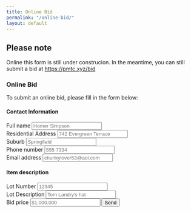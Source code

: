 ```yaml
---
title: Online Bid
permalink: "/online-bid/"
layout: default
---
```


## Please note
Online this form is still under construcion. In the meantime, you can still submit a bid at https://pmtc.xyz/bid

### Online Bid

To submit an online bid, please fill in the form below:

<form name="online-bid" action="https://formspree.io/admin@pmtc.xyz" method="POST">
  <div class="form-group">
    <h4>Contact Information</h4>
    <label for="fullName">Full name</label>
    <input type="text" name="full-name" class="form-control col-md-5" placeholder="Homer Simpson">
  </div>
  <div class="form-group">
    <label for="address">Residential Address</label>
    <input type="text" name="address" class="form-control col-md-5" placeholder="742 Evergreen Terrace">
  </div>
  <div class="form-group">
    <label for="suburb">Suburb</label>
    <input type="text" name="suburb" class="form-control col-md-5" placeholder="Springfield">
  </div>
  <div class="form-group">
    <label for="phoneNumber">Phone number</label>
    <input type="text" name="phone" class="form-control col-md-5" placeholder="555 7334">
  </div>
  <div class="form-group">
    <label for="email">Email address</label>
    <input type="email" name="_replyto" class="form-control col-md-5" placeholder="chunkylover53@aol.com">
  </div>
  <h4>Item description</h4>
  <div class="form-group">
    <label for="lotNumber">Lot Number</label>
    <input type="text" name="lot-no" class="form-control col-md-5" placeholder="12345">
  </div>
  <div class="form-group">
    <label for="lotDescription">Lot Description</label>
    <input type="text" name="description" class="form-control col-md-5" placeholder="Tom Landry's hat">
  </div>
  <div class="form-group">
    <label for="bidPrice">Bid price</label>
    <input type="text" name="bid=price" class="form-control col-md-5" placeholder="$1,000,000">
    <input type="submit" class="btn btn-success" value="Send">
    <input type="hidden" name="_next" value="/success/" />
    <input type="hidden" name="_subject" value="Online bid" />
  </div>
</form>
